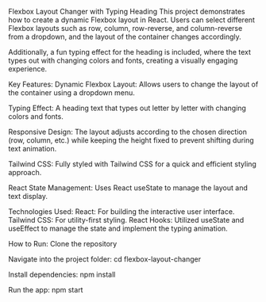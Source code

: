 Flexbox Layout Changer with Typing Heading
This project demonstrates how to create a dynamic Flexbox layout in React. Users can select different Flexbox layouts such as row, column, row-reverse, and column-reverse from a dropdown, and the layout of the container changes accordingly.

Additionally, a fun typing effect for the heading is included, where the text types out with changing colors and fonts, creating a visually engaging experience.

Key Features:
Dynamic Flexbox Layout: Allows users to change the layout of the container using a dropdown menu.

Typing Effect: A heading text that types out letter by letter with changing colors and fonts.

Responsive Design: The layout adjusts according to the chosen direction (row, column, etc.) while keeping the height fixed to prevent shifting during text animation.

Tailwind CSS: Fully styled with Tailwind CSS for a quick and efficient styling approach.

React State Management: Uses React useState to manage the layout and text display.

Technologies Used:
React: For building the interactive user interface.
Tailwind CSS: For utility-first styling.
React Hooks: Utilized useState and useEffect to manage the state and implement the typing animation.

How to Run:
Clone the repository

Navigate into the project folder:
cd flexbox-layout-changer

Install dependencies:
npm install

Run the app:
npm start

